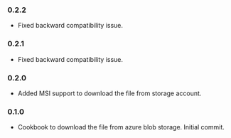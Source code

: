 ### 0.2.2
* Fixed backward compatibility issue.

### 0.2.1
* Fixed backward compatibility issue.

### 0.2.0
* Added MSI support to download the file from storage account.

### 0.1.0
* Cookbook to download the file from azure blob storage. Initial commit.
